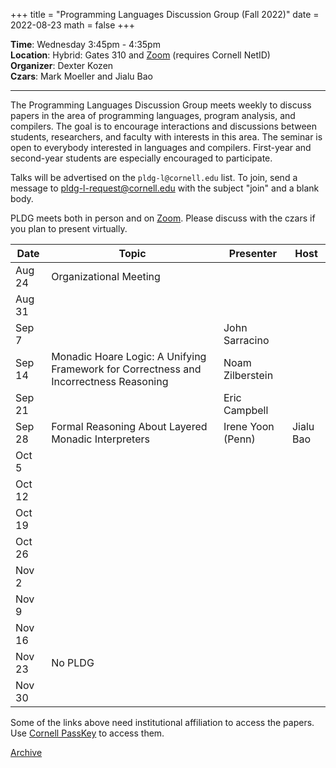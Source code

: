 +++
title = "Programming Languages Discussion Group (Fall 2022)"
date = 2022-08-23
math = false
+++

**Time**: Wednesday 3:45pm - 4:35pm <br/>
**Location**: Hybrid: Gates 310 and [Zoom][] (requires Cornell NetID) <br/>
**Organizer**: Dexter Kozen <br/>
**Czars**: Mark Moeller and Jialu Bao

---

The Programming Languages Discussion Group meets weekly to discuss papers in the
area of programming languages, program analysis, and compilers. The goal is to
encourage interactions and discussions between students, researchers, and
faculty with interests in this area. The seminar is open to everybody interested
in languages and compilers. First-year and second-year students are especially encouraged to participate. 



Talks will be advertised on the `pldg-l@cornell.edu` list. To join, send a
message to [pldg-l-request@cornell.edu][join-pldg] with the subject "join" and a
blank body.

PLDG meets both in person and on [Zoom][]. Please discuss with the czars if you
plan to present virtually.


| Date    | Topic                  | Presenter      | Host |
|---------|------------------------|----------------|------|
| Aug 24  | Organizational Meeting |                |      |
| Aug 31  |                        |                |      |
| Sep 7   |                        | John Sarracino |      |
| Sep 14  | Monadic Hoare Logic: A Unifying Framework for Correctness and Incorrectness Reasoning | Noam Zilberstein |      |
| Sep 21  |                        | Eric Campbell  |      |
| Sep 28  | Formal Reasoning About Layered Monadic Interpreters | Irene Yoon (Penn) | Jialu Bao  |
| Oct 5   |                        |                |      |
| Oct 12  |                        |                |      |
| Oct 19  |                        |                |      |
| Oct 26  |                        |                |      |
| Nov 2   |                        |                |      |
| Nov 9   |                        |                |      |
| Nov 16  |                        |                |      |
| Nov 23  | No PLDG                |                |      |
| Nov 30  |                        |                |      |


Some of the links above need institutional affiliation to access the papers.
Use [Cornell PassKey](https://www.library.cornell.edu/services/apps/passkey)
to access them.

[Archive](../)

[join-pldg]: mailto:pldg-l-request@cornell.edu?subject=join
[zoom]: https://cornell.zoom.us/j/231639869?pwd=UHNVcnY3ZXVydk5pcTRyQk5ncEhJZz09
